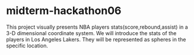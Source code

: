 # midterm-hackathon06  
This project visually presents NBA players stats(score,rebound,assist) in a 3-D dimensional coordinate system. We will introduce the stats of the players in Los Angeles Lakers. They will be represented as spheres in the specific location. 

 
